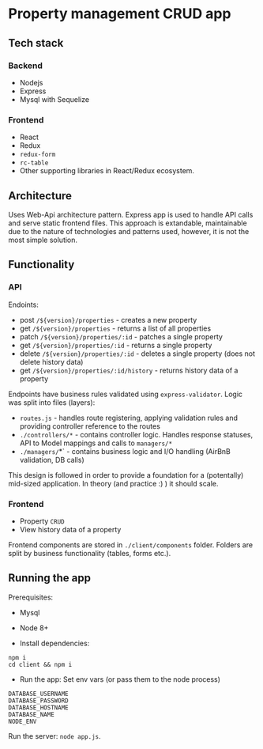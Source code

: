 # Property management CRUD app

## Tech stack
### Backend
- Nodejs
- Express
- Mysql with Sequelize

### Frontend
- React
- Redux
- `redux-form`
- `rc-table`
- Other supporting libraries in React/Redux ecosystem.

## Architecture
Uses Web-Api architecture pattern.
Express app is used to handle API calls and serve static frontend files.
This approach is extandable, maintainable due to the nature of technologies and patterns used, however, it is not the most simple solution.

## Functionality
### API
Endoints:
- post `/${version}/properties` - creates a new property
- get `/${version}/properties` - returns a list of all properties
- patch `/${version}/properties/:id` - patches a single property
- get `/${version}/properties/:id` - returns a single property
- delete `/${version}/properties/:id` - deletes a single property (does not delete history data)
- get `/${version}/properties/:id/history` - returns history data of a property

Endpoints have business rules validated using `express-validator`.
Logic was split into files (layers):
- `routes.js` - handles route registering, applying validation rules and providing controller reference to the routes
- `./controllers/*` - contains controller logic. Handles response statuses, API to Model mappings and calls to `managers/*`
- `./managers/`*` - contains business logic and I/O handling (AirBnB validation, DB calls)

This design is followed in order to provide a foundation for a (potentally) mid-sized application. In theory (and practice :) ) it should scale.

### Frontend
- Property `CRUD`
- View history data of a property

Frontend components are stored in `./client/components` folder. Folders are split by business functionality (tables, forms etc.).

## Running the app
Prerequisites:
- Mysql
- Node 8+

- Install dependencies:
```
npm i
cd client && npm i
```
- Run the app:
Set env vars (or pass them to the node process)
```
DATABASE_USERNAME
DATABASE_PASSWORD
DATABASE_HOSTNAME
DATABASE_NAME
NODE_ENV
```
Run the server: `node app.js`.